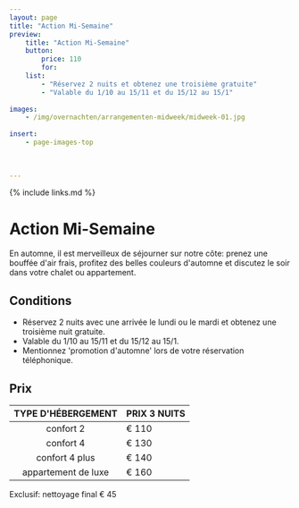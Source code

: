 ```yaml
---
layout: page
title: "Action Mi-Semaine"
preview: 
    title: "Action Mi-Semaine"
    button:
        price: 110
        for: 
    list:
        - "Réservez 2 nuits et obtenez une troisième gratuite"
        - "Valable du 1/10 au 15/11 et du 15/12 au 15/1"
        
images:
    - /img/overnachten/arrangementen-midweek/midweek-01.jpg
    
insert:
    - page-images-top
    
    
    
---
```


{% include links.md %}


# Action Mi-Semaine

En automne, il est merveilleux de séjourner sur notre côte: prenez une bouffée d'air frais, profitez des belles couleurs d'automne et discutez le soir dans votre chalet ou appartement.

## Conditions

- Réservez 2 nuits avec une arrivée le lundi ou le mardi et obtenez une troisième nuit gratuite.
- Valable du 1/10 au 15/11 et du 15/12 au 15/1.
- Mentionnez 'promotion d'automne' lors de votre réservation téléphonique.

## Prix 

TYPE D'HÉBERGEMENT  | PRIX 3 NUITS
:------------------:|:-----------             
confort 2           |€ 110
confort 4           |€ 130        
confort 4 plus      |€ 140  
appartement de luxe |€ 160

Exclusif: nettoyage final € 45
        



